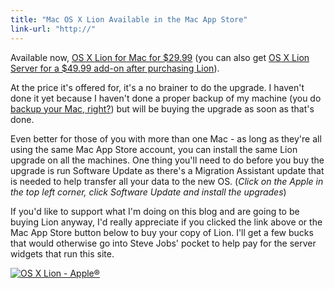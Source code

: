 ```yaml
---
title: "Mac OS X Lion Available in the Mac App Store"
link-url: "http://"
---
```

<p>Available now, <a href="http://click.linksynergy.com/fs-bin/stat?id=6PFrOqNV4B8&offerid=146261&type=3&subid=0&tmpid=1826&RD_PARM1=http%253A%252F%252Fitunes.apple.com%252Fca%252Fapp%252Fos-x-lion%252Fid444303913%253Fmt%253D12%2526uo%253D4%2526partnerId%253D30" target="itunes_store">OS X Lion for Mac for $29.99</a> (you can also get <a href="http://click.linksynergy.com/fs-bin/stat?id=6PFrOqNV4B8&offerid=146261&type=3&subid=0&tmpid=1826&RD_PARM1=http%253A%252F%252Fitunes.apple.com%252Fca%252Fapp%252Fos-x-lion-server%252Fid444376097%253Fmt%253D12%2526uo%253D4%2526partnerId%253D30" target="itunes_store">OS X Lion Server for a $49.99 add-on after purchasing Lion</a>).</p>
<p>At the price it's offered for, it's a no brainer to do the upgrade. I haven't done it yet because I haven't done a proper backup of my machine (you do <a href="https://chrisenns.com/2011/04/06/backup/">backup your Mac, right?</a>) but will be buying the upgrade as soon as that's done.</p>
<p>Even better for those of you with more than one Mac - as long as they're all using the same Mac App Store account, you can install the same Lion upgrade on all the machines. One thing you'll need to do before you buy the upgrade is run Software Update as there's a Migration Assistant update that is needed to help transfer all your data to the new OS. (<em>Click on the Apple in the top left corner, click Software Update and install the upgrades</em>)</p>
<p>If you'd like to support what I'm doing on this blog and are going to be buying Lion anyway, I'd really appreciate if you clicked the link above or the Mac App Store button below to buy your copy of Lion. I'll get a few bucks that would otherwise go into Steve Jobs' pocket to help pay for the server widgets that run this site.</p>
<p><a href="http://click.linksynergy.com/fs-bin/stat?id=6PFrOqNV4B8&offerid=146261&type=3&subid=0&tmpid=1826&RD_PARM1=http%253A%252F%252Fitunes.apple.com%252Fca%252Fapp%252Fos-x-lion%252Fid444303913%253Fmt%253D12%2526uo%253D4%2526partnerId%253D30" target="itunes_store"><img src="http://ax.phobos.apple.com.edgesuite.net/images/web/linkmaker/badge_macappstore-lrg.gif" alt="OS X Lion - Apple®" style="border: 0;"/></a></p>
